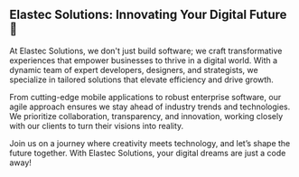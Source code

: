 ## Elastec Solutions: Innovating Your Digital Future 👋

At Elastec Solutions, we don't just build software; we craft transformative experiences that empower businesses to thrive in a digital world. With a dynamic team of expert developers, designers, and strategists, we specialize in tailored solutions that elevate efficiency and drive growth.

From cutting-edge mobile applications to robust enterprise software, our agile approach ensures we stay ahead of industry trends and technologies. We prioritize collaboration, transparency, and innovation, working closely with our clients to turn their visions into reality.

Join us on a journey where creativity meets technology, and let’s shape the future together. With Elastec Solutions, your digital dreams are just a code away!
